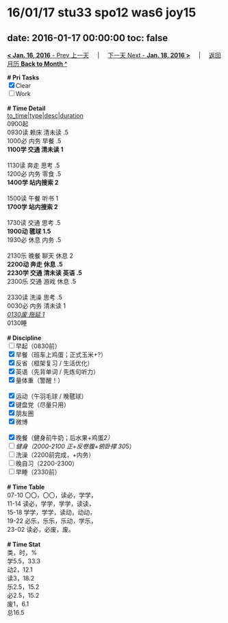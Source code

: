 # 16/01/17 stu33 spo12 was6 joy15

date: 2016-01-17 00:00:00
toc: false
---
[**< Jan. 16, 2016** - Prev 上一天](/lifelogs/2016/01/d16.html) &nbsp; &nbsp; | &nbsp; &nbsp; [下一天 Next - **Jan. 18, 2016 >**](/lifelogs/2016/01/d18.html) &nbsp; &nbsp; |  &nbsp; &nbsp; [返回月历 **Back to Month ^**](/lifelogs/2016/01/index.html)
<br/><div><b># Pri Tasks</b></div><div><input checked="true" type="checkbox"/>Clear</div><div><input type="checkbox"/>Work</div><div><br/></div><div><b># Time Detail</b></div><div><u>to_time|type|desc|duration</u></div><div>0900起</div><div>0930读 赖床 清未读 .5</div><div>1000必 内务 早餐 .5</div><div><b>1100学 交通 清未读 1</b></div><div><br/></div><div>1130读 奔走 思考 .5</div><div>1200必 内务 零食 .5</div><div><b>1400学 站内搜索 2</b></div><div><br/></div><div>1500读 午餐 听书 1</div><div><b>1700学 站内搜索 2</b></div><div><br/></div><div>1730读 交通 思考 .5</div><div><b>1900动 毽球 1.5</b></div><div>1930必 休息 内务 .5</div><div><br/></div><div>2130乐 晚餐 聊天 休息 2</div><div><b>2200动 奔走 休息 .5</b></div><div><b>2230学 交通 清未读 英语 .5</b></div><div>2300乐 交通 游戏 休息 .5</div><div><br/></div><div>2330读 洗澡 思考 .5</div><div>0030必 内务 清未读 1</div><div><u><i>0130废 拖延 1</i></u></div><div>0130睡</div><div><br/></div><div><b># Discipline</b></div><div><input type="checkbox"/>早起（0830前）</div><div><input checked="true" type="checkbox"/>早餐（班车上鸡蛋；正式玉米+?）</div><div><input checked="true" type="checkbox"/>反省（框架复习 / 生活优化）</div><div><input checked="true" type="checkbox"/>英语（先背单词 / 先炼句听力）</div><div><input checked="true" type="checkbox"/>量体重（警醒！）</div><div><br/></div><div><input checked="true" type="checkbox"/>运动（午羽毛球 / 晚毽球）</div><div><input checked="true" type="checkbox"/>键盘党（尽量只用）</div><div><input checked="true" type="checkbox"/>朋友圈</div><div><input checked="true" type="checkbox"/>微博</div><div><br/></div><div><input checked="true" type="checkbox"/>晚餐（健身前牛奶；后水果+鸡蛋*2）</div><div><input type="checkbox"/>健身（2000-2100 正+反卷腹+俯卧撑 30*5）</div><div><input type="checkbox"/>洗澡（2200前完成，+内务）</div><div><input type="checkbox"/>晚自习（2200-2300）</div><div><input type="checkbox"/>早睡（2330前）</div><div><br/></div><div><b># Time Table</b></div><div>07-10 〇〇，〇〇，读必，学学，</div><div>11-14 读必，学学，学学，读读，</div><div>15-18 学学，学学，读动，动动，</div><div>19-22 必乐，乐乐，乐动，学乐，</div><div>23-02 读必，必废，废。</div><div><br/></div><div><b># Time Stat</b></div><div>类，时，%</div><div>学5.5，33.3</div><div>动2，12.1</div><div>读3，18.2</div><div>乐2.5，15.2</div><div>必2.5，15.2</div><div>废1，6.1</div><div>总16.5</div>
